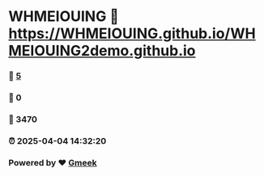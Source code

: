 # WHMEIOUING :link: https://WHMEIOUING.github.io/WHMEIOUING2demo.github.io 
### :page_facing_up: [5](https://WHMEIOUING.github.io/WHMEIOUING2demo.github.io/tag.html) 
### :speech_balloon: 0 
### :hibiscus: 3470 
### :alarm_clock: 2025-04-04 14:32:20 
### Powered by :heart: [Gmeek](https://github.com/Meekdai/Gmeek)
